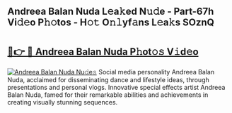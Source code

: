 ## Andreea Balan Nuda L𝚎a𝚔ed N𝚞𝚍e - Part-67h Vi𝚍𝚎o P𝚑𝚘tos - H𝚘𝚝 O𝚗𝚕yf𝚊ns L𝚎a𝚔s SOznQ

# <h2><a href="http://kf9f9y0.oniu.top/?m=Andreea+Balan+Nuda">🔗👉 🔴 Andreea Balan Nuda P𝚑ot𝚘𝚜 V𝚒d𝚎o</a></h2>

[![Andreea Balan Nuda Nu𝚍e𝚜](https://i.imgur.com/0qMVB7G.gif)](http://kf9f9y0.oniu.top/?m=Andreea+Balan+Nuda)
Social media personality Andreea Balan Nuda, acclaimed for disseminating dance and lifestyle ideas, through presentations and personal vlogs. Innovative special effects artist Andreea Balan Nuda, famed for their remarkable abilities and achievements in creating visually stunning sequences.  
